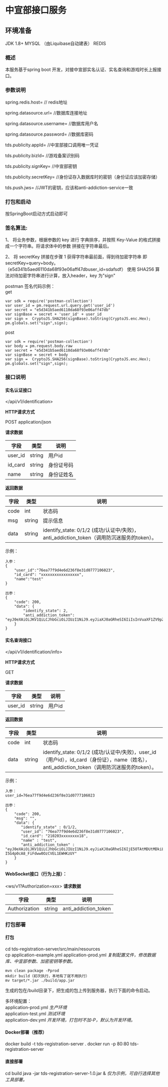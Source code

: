 # 中宣部接口服务

## 环境准备 
JDK 1.8+ 
MYSQL （由Liquibase自动建表）
REDIS

### 概述
本服务基于spring boot 开发，对接中宣部实名认证、实名查询和游戏时长上报接口。

### 参数说明
spring.redis.host=  // redis地址

spring.datasource.url= //数据库连接地址

spring.datasource.username= //数据库用户名

spring.datasource.password= //数据库密码

tds.publicity.appId=  //中宣部接口调用唯一凭证

tds.publicity.bizId=  //游戏备案识别码

tds.publicity.signKey= //中宣部密钥

tds.publicity.secretKey= //身份证存入数据库时的密钥（身份证应该加密存储）

tds.push.jws= //JWT的密钥，应该和anti-addiction-service一致

### 打包和启动
按SpringBoot启动方式启动即可

### 签名算法:

1、 将业务参数，根据参数的 key 进行 字典排序，并按照 Key-Value 的格式拼接成一个字符串。将请求体中的参数 拼接在字符串最后。

2、 将 secretKey 拼接在步骤 1 获得字符串最前面，得到待加密字符串
即secretKey+query+body。 （e5d341b5aed6110da68f93e06aff47dbuser_id=sdafsdf）
使用 SHA256 算法对待加密字符串进行计算，放入header，key 为"sign"

postman 签名代码示例：  
get
````
var sdk = require('postman-collection')
var user_id = pm.request.url.query.get('user_id')
var secret = "e5d341b5aed6110da68f93e06aff47db"
var signBase = secret + 'user_id' + user_id
var sign =  CryptoJS.SHA256(signBase).toString(CryptoJS.enc.Hex);
pm.globals.set("sign",sign);
````
post
````
var sdk = require('postman-collection')
var body = pm.request.body.raw
var secret = "e5d341b5aed6110da68f93e06aff47db"
var signBase = secret + body
var sign =  CryptoJS.SHA256(signBase).toString(CryptoJS.enc.Hex);
pm.globals.set("sign",sign);

````

### 接口说明

#### 实名认证接口
</api/v1/identification>

**HTTP请求方式**

POST application/json

**请求数据**

字段             | 类型           | 说明
--------------- | ------------- | ------------
user_id         | string        | 用户id
id_card         | string        | 身份证号码
name            | string        | 身份证姓名

**返回数据**

字段             | 类型           | 说明
--------------- | ------------- | ------------
code            | int           | 状态码
msg             | string        | 提示信息
data            | string        | identify_state: 0/1/2 (成功/认证中/失败)，anti_addiction_token（调用防沉迷服务的token）。

示例：
```
入参：
{
    "user_id":"76ea77f9d4e6d236f8e31d0777106023",
    "id_card": "xxxxxxxxxxxxxxxxx",
    "name":"test"
}

出参：
{  
    "code": 200,
    "data": {
        "identify_state": 2,
        "anti_addiction_token": "eyJ0eXAiOiJKV1QiLCJhbGciOiJIUzI1NiJ9.eyJiaXJ0aGRheSI6IiIsInVuaXF1ZV9pZCI6IiIsInVzZXJfaWQiOiJhYm56amRqZCJ9.OyoqCbhfFu12uAuFQVejlkFry9v7vqFFA3t4Szjsezs"
    }
}
```

#### 实名查询接口
</api/v1/identification/info>

**HTTP请求方式**

GET

**请求数据**

字段             | 类型           | 说明
--------------- | ------------- | ------------
user_id         | string        | 用户id

**返回数据**

字段             | 类型           | 说明
--------------- | ------------- | ------------
code            | int           | 状态码
data            | string        | identify_state: 0/1/2 (成功/认证中/失败)，user_id（用户id），id_card（身份证），name（姓名），anti_addiction_token（调用防沉迷服务的token）。

示例：
```
入参：
user_id=76ea77f9d4e6d236f8e31d0777106023

出参：
{
    "code": 200,
    "msg": "",
    "data": {
       "identify_state" : 0/1/2,
       "user_id": "76ea77f9d4e6d236f8e31d0777106023",
       "id_card": "210203xxxxxxxx18",
       "name" : "test",
       "anti_addiction_token" : "eyJ0eXAiOiJKV1QiLCJhbGciOiJIUzI1NiJ9.eyJiaXJ0aGRheSI6IjE5OTAtMDUtMDkiLCJ1bmlxdWVLZXkiOiIxNjQyZDlhMDBhMWM2YjA2NjY0ZjUzYjEwMjk0MTA5ZiIsInVzZXJJZCI6Ijc2ZWE3N2Y5ZDRlNmQyMzZmOGUzMWQwNzc3MTA2MDIzIn0.v8mgbrbx_hE-I5G4p0cA8_FiFdww0OzCVEL1EWHKzUY"
    }
}
```

#### WebSocket接口（行为上报）：
<ws/v1?Authorization=xxx>
**请求数据**

字段             | 类型           | 说明
--------------- | ------------- | ------------
Authorization   | string        | anti_addiction_token

### 打包部署

#### 打包
cd tds-registration-server/src/main/resources  
cp application-example.yml application-prod.yml *复制配置文件，修改数据库、中宣部参数、加密密钥等参数。*
````
mvn clean package -Pprod
mkdir build（初次执行，本地有了就不用执行）
mv target/*.jar ./build/app.jar
````
生成的包在/build目录下，把生成的包上传到服务器，执行下面的命令启动。

多环境配置：  
application-prod.yml *生产环境*  
application-test.yml *测试环境*  
application-dev.yml  *开发环境，打包时不加-P，默认为开发环境。*

#### Docker部署（推荐）
docker build -t tds-registration-server .
docker run -p 80:80 tds-registration-server

#### 直接部署
cd build
java -jar tds-registration-server-1.0.jar &   *仅为示例，可自行选择其他工具部署。*

